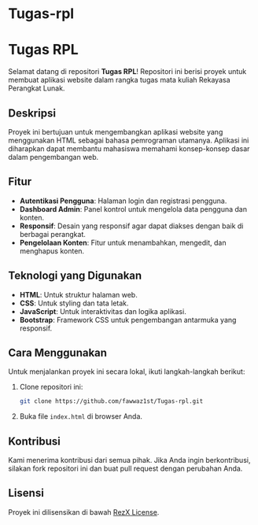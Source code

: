 # Tugas-rpl
# Tugas RPL

Selamat datang di repositori **Tugas RPL**! Repositori ini berisi proyek untuk membuat aplikasi website dalam rangka tugas mata kuliah Rekayasa Perangkat Lunak.

## Deskripsi

Proyek ini bertujuan untuk mengembangkan aplikasi website yang menggunakan HTML sebagai bahasa pemrograman utamanya. Aplikasi ini diharapkan dapat membantu mahasiswa memahami konsep-konsep dasar dalam pengembangan web.

## Fitur

- **Autentikasi Pengguna**: Halaman login dan registrasi pengguna.
- **Dashboard Admin**: Panel kontrol untuk mengelola data pengguna dan konten.
- **Responsif**: Desain yang responsif agar dapat diakses dengan baik di berbagai perangkat.
- **Pengelolaan Konten**: Fitur untuk menambahkan, mengedit, dan menghapus konten.

## Teknologi yang Digunakan

- **HTML**: Untuk struktur halaman web.
- **CSS**: Untuk styling dan tata letak.
- **JavaScript**: Untuk interaktivitas dan logika aplikasi.
- **Bootstrap**: Framework CSS untuk pengembangan antarmuka yang responsif.

## Cara Menggunakan

Untuk menjalankan proyek ini secara lokal, ikuti langkah-langkah berikut:

1. Clone repositori ini:
    ```sh
    git clone https://github.com/fawwaz1st/Tugas-rpl.git
    ```
2. Buka file `index.html` di browser Anda.

## Kontribusi

Kami menerima kontribusi dari semua pihak. Jika Anda ingin berkontribusi, silakan fork repositori ini dan buat pull request dengan perubahan Anda.

## Lisensi

Proyek ini dilisensikan di bawah [RezX License](LICENSE).
